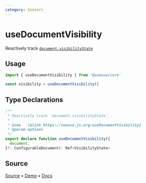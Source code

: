```yaml
---
category: Sensors
---
```


# useDocumentVisibility

Reactively track [`document.visibilityState`](https://developer.mozilla.org/en-US/docs/Web/API/Document/visibilityState)

## Usage

```js
import { useDocumentVisibility } from '@vueuse/core'

const visibility = useDocumentVisibility()
```


<!--FOOTER_STARTS-->
## Type Declarations

```typescript
/**
 * Reactively track `document.visibilityState`.
 *
 * @see   {@link https://vueuse.js.org/useDocumentVisibility}
 * @param options
 */
export declare function useDocumentVisibility({
  document,
}?: ConfigurableDocument): Ref<VisibilityState>
```

## Source

[Source](https://github.com/vueuse/vueuse/blob/main/packages/core/useDocumentVisibility/index.ts) • [Demo](https://github.com/vueuse/vueuse/blob/main/packages/core/useDocumentVisibility/demo.vue) • [Docs](https://github.com/vueuse/vueuse/blob/main/packages/core/useDocumentVisibility/index.md)


<!--FOOTER_ENDS-->
